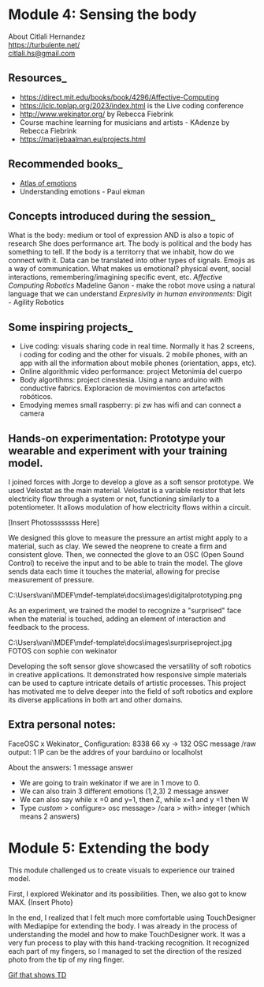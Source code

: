 # Module 4: Sensing the body
About Citlali Hernandez <br>
https://turbulente.net/ <br>
citlali.hs@gmail.com <br>

## Resources_
- https://direct.mit.edu/books/book/4296/Affective-Computing
- https://iclc.toplap.org/2023/index.html is the Live coding conference
- http://www.wekinator.org/ by Rebecca Fiebrink 
- Course machine learning for musicians and artists - KAdenze by Rebecca Fiebrink 
- https://marijebaalman.eu/projects.html
## Recommended books_
- [Atlas of emotions](https://atlasofemotions.org/)
- Understanding emotions - Paul ekman 


## Concepts introduced during the session_
What is the body: medium or tool of expression AND is also a topic of research
She does performance art. The body is political and the body has something to tell. 
If the body is a territorry that we inhabit, how do we connect with it. 
Data can be translated into other types of signals. 
Emojis as a way of communication. 
What makes us emotional? physical event, social interactions, remembering/imagining specific event, etc. 
*Affective Computing*
*Robotics* Madeline Ganon - make the robot move using a natural language that we can understand
*Expresivity in human environments*: Digit - Agility Robotics


## Some inspiring projects_
- Live coding: visuals sharing code in real time. Normally it has 2 screens, i coding for coding and the other for visuals. 2 mobile phones, with an app with all the information about mobile phones (orientation, apps, etc). 
- Online algorithmic video performance: project Metonimia del cuerpo 
- Body algortihms: project cinestesia. Using a nano arduino with conductive fabrics. Exploracion de movimientos con artefactos robóticos. 
- Emodying memes small raspberry: pi zw has wifi and can connect a camera 

## Hands-on experimentation: Prototype your wearable and experiment with your training model.

I joined forces with Jorge to develop a glove as a soft sensor prototype. We used Velostat as the main material. Velostat is a variable resistor that lets electricity flow through a system or not, functioning similarly to a potentiometer. It allows modulation of how electricity flows within a circuit.

[Insert Photossssssss Here]

We designed this glove to measure the pressure an artist might apply to a material, such as clay. We sewed the neoprene to create a firm and consistent glove. Then, we connected the glove to an OSC (Open Sound Control) to receive the input and to be able to train the model. The glove sends data each time it touches the material, allowing for precise measurement of pressure.

C:\Users\vani\MDEF\mdef-template\docs\images\digitalprototyping.png

As an experiment, we trained the model to recognize a "surprised" face when the material is touched, adding an element of interaction and feedback to the process.

C:\Users\vani\MDEF\mdef-template\docs\images\surpriseproject.jpg
FOTOS con sophie con wekinator

Developing the soft sensor glove showcased the versatility of soft robotics in creative applications. It demonstrated how responsive simple materials can be used to capture intricate details of artistic processes. This project has motivated me to delve deeper into the field of soft robotics and explore its diverse applications in both art and other domains.

## Extra personal notes: 
FaceOSC x Wekinator_
Configuration: 
8338
66 xy -> 132
OSC message /raw
output: 1
IP can be the addres of your barduino or localholst

About the answers:
1 message answer
- We are going to train wekinator if we are in 1 move to 0. 
- We can also train 3 different emotions (1,2,3)
2 message answer
- We can also say while x =0 and y=1, then Z, while x=1 and y =1 then W
- Type *custom* > configure> osc message> /cara > with> integer (which means 2 answers)


# Module 5: Extending the body 
This module challenged us to create visuals to experience our trained model.

First, I explored Wekinator and its possibilities. Then, we also got to know MAX.
{Insert Photo}

In the end, I realized that I felt much more comfortable using TouchDesigner with Mediapipe for extending the body. I was already in the process of understanding the model and how to make TouchDesigner work. It was a very fun process to play with this hand-tracking recognition. It recognized each part of my fingers, so I managed to set the direction of the resized photo from the tip of my ring finger.

[Gif that shows TD](../images/gifs/Recording2024-06-21025643-ezgif.com-video-to-gif-converter.gif)






